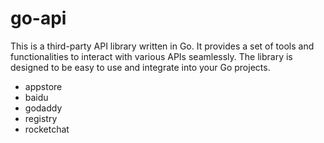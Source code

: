 # go-api

This is a third-party API library written in Go. It provides a set of tools and functionalities to interact with various APIs seamlessly. The library is designed to be easy to use and integrate into your Go projects.

- appstore
- baidu
- godaddy
- registry
- rocketchat
